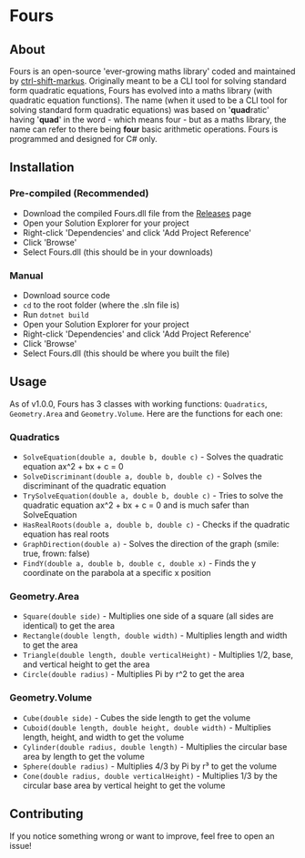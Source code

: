 # Fours

## About
Fours is an open-source 'ever-growing maths library' coded and maintained by [ctrl-shift-markus](https://www.github.com/ctrl-shift-markus). Originally meant to be a CLI tool for solving standard form quadratic equations, Fours has evolved into a maths library (with quadratic equation functions). The name (when it used to be a CLI tool for solving standard form quadratic equations) was based on '**quad**ratic' having '**quad**' in the word - which means four - but as a maths library, the name can refer to there being **four** basic arithmetic operations. Fours is programmed and designed for C# only.

## Installation
### Pre-compiled (Recommended)
- Download the compiled Fours.dll file from the [Releases](https://www.github.com/ctrl-shift-markus/fours/releases) page
- Open your Solution Explorer for your project
- Right-click 'Dependencies' and click 'Add Project Reference'
- Click 'Browse'
- Select Fours.dll (this should be in your downloads)

### Manual
- Download source code
- `cd` to the root folder (where the .sln file is)
- Run `dotnet build`
- Open your Solution Explorer for your project
- Right-click 'Dependencies' and click 'Add Project Reference'
- Click 'Browse'
- Select Fours.dll (this should be where you built the file)

## Usage
As of v1.0.0, Fours has 3 classes with working functions: `Quadratics`, `Geometry.Area` and `Geometry.Volume`. Here are the functions for each one:

### Quadratics
- `SolveEquation(double a, double b, double c)` - Solves the quadratic equation ax^2 + bx + c = 0
- `SolveDiscriminant(double a, double b, double c)` - Solves the discriminant of the quadratic equation
- `TrySolveEquation(double a, double b, double c)` - Tries to solve the quadratic equation ax^2 + bx + c = 0 and is much safer than SolveEquation
- `HasRealRoots(double a, double b, double c)` - Checks if the quadratic equation has real roots
- `GraphDirection(double a)` - Solves the direction of the graph (smile: true, frown: false)
- `FindY(double a, double b, double c, double x)` - Finds the y coordinate on the parabola at a specific x position

### Geometry.Area
- `Square(double side)` - Multiplies one side of a square (all sides are identical) to get the area
- `Rectangle(double length, double width)` - Multiplies length and width to get the area
- `Triangle(double length, double verticalHeight)` - Multiplies 1/2, base, and vertical height to get the area
- `Circle(double radius)` - Multiplies Pi by r^2 to get the area

### Geometry.Volume
- `Cube(double side)` - Cubes the side length to get the volume
- `Cuboid(double length, double height, double width)` - Multiplies length, height, and width to get the volume
- `Cylinder(double radius, double length)` - Multiplies the circular base area by length to get the volume
- `Sphere(double radius)` - Multiplies 4/3 by Pi by r³ to get the volume
- `Cone(double radius, double verticalHeight)` - Multiplies 1/3 by the circular base area by vertical height to get the volume

## Contributing
If you notice something wrong or want to improve, feel free to open an issue!
